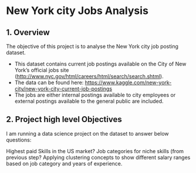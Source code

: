 # New York city Jobs Analysis

## 1. Overview

The objective of this project is to analyse the New York city job posting dataset. 
* This dataset contains current job postings available on the City of New York’s official jobs site (http://www.nyc.gov/html/careers/html/search/search.shtml). 
* The data can be found here: https://www.kaggle.com/new-york-city/new-york-city-current-job-postings 
* The jobs are either internal postings available to city employees or external postings available to the general public are included.


## 2. Project high level Objectives
I am running a data science project on the dataset to answer below questions:

Highest paid Skills in the US market?
Job categories for niche skills (from previous step?
Applying clustering concepts to show different salary ranges based on job category and years of experience.
